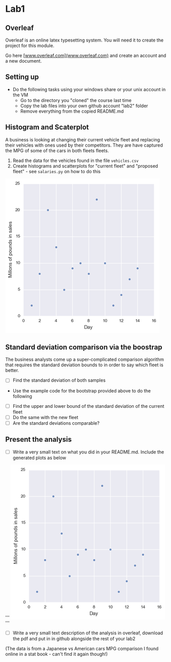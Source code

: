 # Lab1 

## Overleaf

Overleaf is an online latex typesetting system. You will need it to create the project for this module. 

Go here [www.overleaf.com](www.overleaf.com) and create an account and a new document.

## Setting up 

* Do the following tasks using your windows share or your unix account in the VM
	* Go to the directory you "cloned" the course last time
	* Copy the lab files into your own github account "lab2" folder
	* Remove everything from the copied README.md

## Histogram and Scaterplot

A business is looking at changing their current vehicle fleet and replacing their vehicles with ones used by their competitors. They are have captured the MPG of some of the cars in both fleets fleets.


1. Read the data for the vehicles found in the file `vehicles.csv`
2. Create histograms and scatterplots for "current fleet" and "proposed fleet" - see `salaries.py` on how to do this

![scaterplot](./scaterplot.png?raw=true)

## Standard deviation comparison via the boostrap

The business analysts come up a super-complicated comparison algorithm that requires the standard deviation bounds to in order to say which fleet is better. 

- [ ] Find the standard deviation of both samples
* Use the example code for the bootstrap provided above to do the following
- [ ] Find the upper and lower bound of the standard deviation of the current fleet
- [ ] Do the same with the new fleet
- [ ] Are the standard deviations comparable? 
## Present the analysis
- [ ] Write a very small text on what you did in your README.md. Include the generated plots as below 

'''
![logo](./scaterplot.png?raw=true)
'''

- [ ] Write a very small text description of the analysis in overleaf, download the pdf and put in in github alongside the rest of your lab2 

(The data is from a Japanese vs American cars MPG comparison I found online in a stat book - can't find it again though!)
